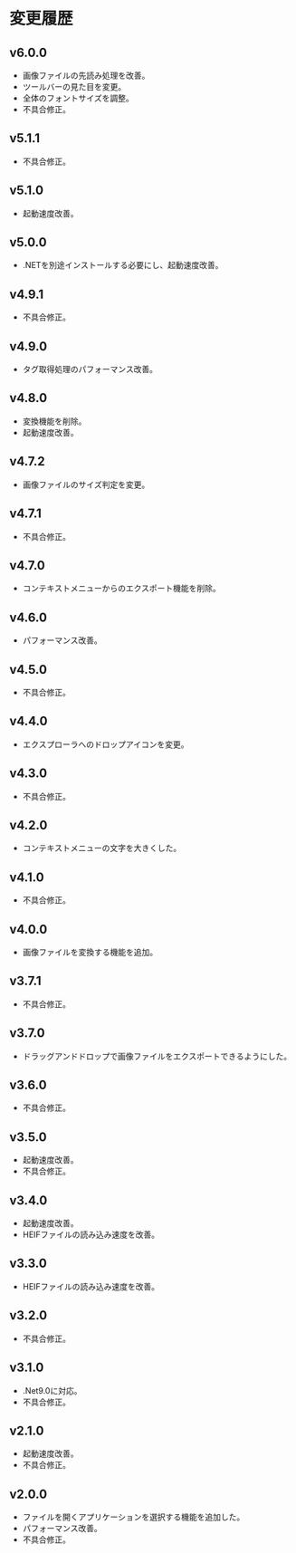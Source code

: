 # 変更履歴

## v6.0.0
* 画像ファイルの先読み処理を改善。
* ツールバーの見た目を変更。
* 全体のフォントサイズを調整。
* 不具合修正。

## v5.1.1
* 不具合修正。

## v5.1.0
* 起動速度改善。

## v5.0.0
* .NETを別途インストールする必要にし、起動速度改善。

## v4.9.1
* 不具合修正。

## v4.9.0
* タグ取得処理のパフォーマンス改善。

## v4.8.0
* 変換機能を削除。
* 起動速度改善。

## v4.7.2
* 画像ファイルのサイズ判定を変更。

## v4.7.1
* 不具合修正。

## v4.7.0
* コンテキストメニューからのエクスポート機能を削除。

## v4.6.0
* パフォーマンス改善。

## v4.5.0
* 不具合修正。

## v4.4.0
* エクスプローラへのドロップアイコンを変更。

## v4.3.0
* 不具合修正。

## v4.2.0
* コンテキストメニューの文字を大きくした。

## v4.1.0
* 不具合修正。

## v4.0.0
* 画像ファイルを変換する機能を追加。

## v3.7.1
* 不具合修正。

## v3.7.0
* ドラッグアンドドロップで画像ファイルをエクスポートできるようにした。

## v3.6.0
* 不具合修正。

## v3.5.0
* 起動速度改善。
* 不具合修正。

## v3.4.0
* 起動速度改善。
* HEIFファイルの読み込み速度を改善。

## v3.3.0
* HEIFファイルの読み込み速度を改善。

## v3.2.0
* 不具合修正。

## v3.1.0
* .Net9.0に対応。
* 不具合修正。

## v2.1.0
* 起動速度改善。
* 不具合修正。

## v2.0.0
* ファイルを開くアプリケーションを選択する機能を追加した。
* パフォーマンス改善。
* 不具合修正。
